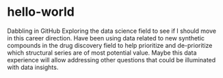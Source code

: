 # hello-world
Dabbling in GitHub
Exploring the data science field to see if I should move in this career direction. Have been using data related to new synthetic compounds in the drug discovery field to help prioritize and de-prioritize which structural series are of most potential value. Maybe this data experience will allow addressing other questions that could be illuminated with data insights.
